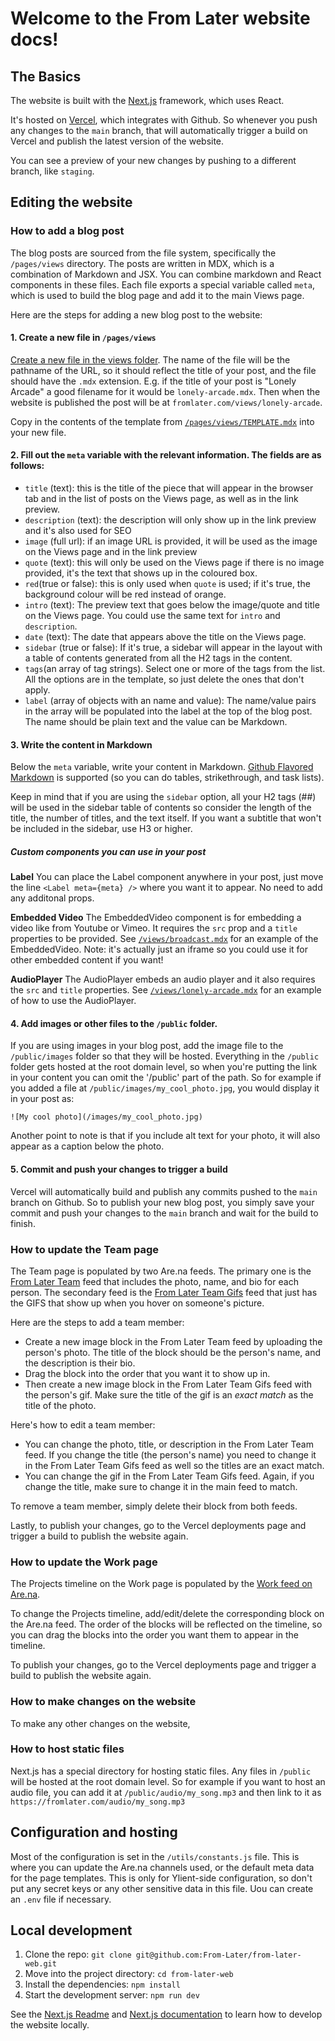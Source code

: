 # Welcome to the From Later website docs!

## The Basics

The website is built with the [Next.js](https://nextjs.org/) framework, which uses React.

It's hosted on [Vercel](https://vercel.com/), which integrates with Github. So whenever you push any changes to the `main` branch, that will automatically trigger a build on Vercel and publish the latest version of the website. 

You can see a preview of your new changes by pushing to a different branch, like `staging`. 

## Editing the website

### How to add a blog post

The blog posts are sourced from the file system, specifically the `/pages/views` directory. The posts are written in MDX, which is a combination of Markdown and JSX. You can combine markdown and React components in these files. Each file exports a special variable called `meta`, which is used to build the blog page and add it to the main Views page. 

Here are the steps for adding a new blog post to the website:

#### 1. Create a new file in `/pages/views`

[Create a new file in the views folder](https://github.com/From-Later/from-later-web/new/main/pages/views). The name of the file will be the pathname of the URL, so it should reflect the title of your post, and the file should have the `.mdx` extension. E.g. if the title of your post is "Lonely Arcade" a good filename for it would be `lonely-arcade.mdx`. Then when the website is published the post will be at `fromlater.com/views/lonely-arcade`. 

Copy in the contents of the template from [`/pages/views/TEMPLATE.mdx`](https://github.com/From-Later/from-later-web/blob/main/pages/views/TEMPLATE.mdx?plain=1) into your new file.

#### 2. Fill out the `meta` variable with the relevant information. The fields are as follows:

  - `title` (text): this is the title of the piece that will appear in the browser tab and in the list of posts on the Views page, as well as in the link preview.
  - `description` (text): the description will only show up in the link preview and it's also used for SEO
  - `image` (full url): if an image URL is provided, it will be used as the image on the Views page and in the link preview
  - `quote` (text): this will only be used on the Views page if there is no image provided, it's the text that shows up in the coloured box. 
  - `red`(true or false): this is only used when `quote` is used; if it's true, the background colour will be red instead of orange.
  - `intro` (text): The preview text that goes below the image/quote and title on the Views page. You could use the same text for `intro` and `description`.
  - `date` (text): The date that appears above the title on the Views page.
  - `sidebar` (true or false): If it's true, a sidebar will appear in the layout with a table of contents generated from all the H2 tags in the content.
  - `tags`(an array of tag strings). Select one or more of the tags from the list. All the options are in the template, so just delete the ones that don't apply. 
  - `label` (array of objects with an name and value): The name/value pairs in the array will be populated into the label at the top of the blog post. The name should be plain text and the value can be Markdown.

#### 3. Write the content in Markdown

Below the `meta` variable, write your content in Markdown. [Github Flavored Markdown](https://github.github.com/gfm/) is supported (so you can do tables, strikethrough, and task lists). 

Keep in mind that if you are using the `sidebar` option, all your H2 tags (##) will be used in the sidebar table of contents so consider the length of the title, the number of titles, and the text itself. If you want a subtitle that won't be included in the sidebar, use H3 or higher. 

##### Custom components you can use in your post

**Label**
You can place the Label component anywhere in your post, just move the line `<Label meta={meta} />` where you want it to appear. No need to add any additonal props.

**Embedded Video**
The EmbeddedVideo component is for embedding a video like from Youtube or Vimeo. It requires the `src` prop and a `title` properties to be provided. See [`/views/broadcast.mdx`](https://github.com/From-Later/from-later-web/blob/main/pages/views/broadcast.mdx?plain=1#L61) for an example of the EmbeddedVideo. Note: it's actually just an iframe so you could use it for other embedded content if you want! 

**AudioPlayer**
The AudioPlayer embeds an audio player and it also requires the `src` and `title` properties. See [`/views/lonely-arcade.mdx`](https://github.com/From-Later/from-later-web/blob/main/pages/views/lonely-arcade.mdx?plain=1#L56) for an example of how to use the AudioPlayer. 

#### 4. Add images or other files to the `/public` folder. 

If you are using images in your blog post, add the image file to the `/public/images` folder so that they will be hosted. Everything in the `/public` folder gets hosted at the root domain level, so when you're putting the link in your content you can omit the '/public' part of the path. So for example if you added a file at `/public/images/my_cool_photo.jpg`, you would display it in your post as: 
```
![My cool photo](/images/my_cool_photo.jpg)
```

Another point to note is that if you include alt text for your photo, it will also appear as a caption below the photo. 

#### 5. Commit and push your changes to trigger a build

Vercel will automatically build and publish any commits pushed to the `main` branch on Github. So to publish your new blog post, you simply save your commit and push your changes to the `main` branch and wait for the build to finish.

### How to update the Team page

The Team page is populated by two Are.na feeds. The primary one is the [From Later Team](https://www.are.na/sharon-kennedy/from-later-team) feed that includes the photo, name, and bio for each person. The secondary feed is the [From Later Team Gifs](https://www.are.na/sharon-kennedy/from-later-team-gifs) feed that just has the GIFS that show up when you hover on someone's picture. 

Here are the steps to add a team member:

- Create a new image block in the From Later Team feed by uploading the person's photo. The title of the block should be the person's name, and the description is their bio. 
- Drag the block into the order that you want it to show up in.
- Then create a new image block in the From Later Team Gifs feed with the person's gif. Make sure the title of the gif is an *exact match* as the title of the photo.

Here's how to edit a team member:

- You can change the photo, title, or description in the From Later Team feed. If you change the title (the person's name) you need to change it in the From Later Team Gifs feed as well so the titles are an exact match. 
- You can change the gif in the From Later Team Gifs feed. Again, if you change the title, make sure to change it in the main feed to match.

To remove a team member, simply delete their block from both feeds. 

Lastly, to publish your changes, go to the Vercel deployments page and trigger a build to publish the website again. 

### How to update the Work page

The Projects timeline on the Work page is populated by the [Work feed on Are.na](https://www.are.na/from-later/work-vdqwxnq9j3m). 

To change the Projects timeline, add/edit/delete the corresponding block on the Are.na feed. The order of the blocks will be reflected on the timeline, so you can drag the blocks into the order you want them to appear in the timeline. 

To publish your changes, go to the Vercel deployments page and trigger a build to publish the website again. 
 
### How to make changes on the website

To make any other changes on the website, 

### How to host static files

Next.js has a special directory for hosting static files. Any files in `/public` will be hosted at the root domain level. So for example if you want to host an audio file, you can add it at `/public/audio/my_song.mp3` and then link to it as `https://fromlater.com/audio/my_song.mp3`

## Configuration and hosting

Most of the configuration is set in the `/utils/constants.js` file. This is where you can update the Are.na channels used, or the default meta data for the page templates. This is only for Ylient-side configuration, so don't put any secret keys or any other sensitive data in this file. Uou can create an `.env` file if necessary. 

## Local development

1. Clone the repo: `git clone git@github.com:From-Later/from-later-web.git`
2. Move into the project directory: `cd from-later-web`
3. Install the dependencies: `npm install`
4. Start the development server: `npm run dev`

See the [Next.js Readme](https://github.com/From-Later/from-later-web/blob/main/NEXTJS_README.md) and [Next.js documentation](https://nextjs.org/docs) to learn how to develop the website locally.
